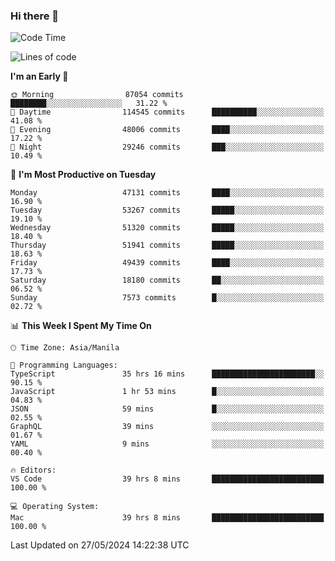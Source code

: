 ### Hi there 👋

<!--START_SECTION:waka-->
![Code Time](http://img.shields.io/badge/Code%20Time-5%2C199%20hrs%2018%20mins-blue)

![Lines of code](https://img.shields.io/badge/From%20Hello%20World%20I%27ve%20Written-119.9%20million%20lines%20of%20code-blue)

**I'm an Early 🐤** 

```text
🌞 Morning                87054 commits       ████████░░░░░░░░░░░░░░░░░   31.22 % 
🌆 Daytime                114545 commits      ██████████░░░░░░░░░░░░░░░   41.08 % 
🌃 Evening                48006 commits       ████░░░░░░░░░░░░░░░░░░░░░   17.22 % 
🌙 Night                  29246 commits       ███░░░░░░░░░░░░░░░░░░░░░░   10.49 % 
```
📅 **I'm Most Productive on Tuesday** 

```text
Monday                   47131 commits       ████░░░░░░░░░░░░░░░░░░░░░   16.90 % 
Tuesday                  53267 commits       █████░░░░░░░░░░░░░░░░░░░░   19.10 % 
Wednesday                51320 commits       █████░░░░░░░░░░░░░░░░░░░░   18.40 % 
Thursday                 51941 commits       █████░░░░░░░░░░░░░░░░░░░░   18.63 % 
Friday                   49439 commits       ████░░░░░░░░░░░░░░░░░░░░░   17.73 % 
Saturday                 18180 commits       ██░░░░░░░░░░░░░░░░░░░░░░░   06.52 % 
Sunday                   7573 commits        █░░░░░░░░░░░░░░░░░░░░░░░░   02.72 % 
```


📊 **This Week I Spent My Time On** 

```text
🕑︎ Time Zone: Asia/Manila

💬 Programming Languages: 
TypeScript               35 hrs 16 mins      ███████████████████████░░   90.15 % 
JavaScript               1 hr 53 mins        █░░░░░░░░░░░░░░░░░░░░░░░░   04.83 % 
JSON                     59 mins             █░░░░░░░░░░░░░░░░░░░░░░░░   02.55 % 
GraphQL                  39 mins             ░░░░░░░░░░░░░░░░░░░░░░░░░   01.67 % 
YAML                     9 mins              ░░░░░░░░░░░░░░░░░░░░░░░░░   00.40 % 

🔥 Editors: 
VS Code                  39 hrs 8 mins       █████████████████████████   100.00 % 

💻 Operating System: 
Mac                      39 hrs 8 mins       █████████████████████████   100.00 % 
```


 Last Updated on 27/05/2024 14:22:38 UTC
<!--END_SECTION:waka-->


<!--
**rad182/rad182** is a ✨ _special_ ✨ repository because its `README.md` (this file) appears on your GitHub profile.

Here are some ideas to get you started:

- 🔭 I’m currently working on ...
- 🌱 I’m currently learning ...
- 👯 I’m looking to collaborate on ...
- 🤔 I’m looking for help with ...
- 💬 Ask me about ...
- 📫 How to reach me: ...
- 😄 Pronouns: ...
- ⚡ Fun fact: ...
-->
